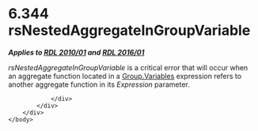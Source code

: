 <html dir="LTR" xmlns:mshelp="http://msdn.microsoft.com/mshelp" xmlns:ddue="http://ddue.schemas.microsoft.com/authoring/2003/5" xmlns:xlink="http://www.w3.org/1999/xlink" xmlns:tool="http://www.microsoft.com/tooltip">
    <head>
        <meta http-equiv="Content-Type" content="text/html; CHARSET=utf-8"></meta>
        <meta name="save" content="history"></meta>
        <title>6.344 rsNestedAggregateInGroupVariable</title>
        <xml>
            <mshelp:toctitle title="6.344 rsNestedAggregateInGroupVariable"></mshelp:toctitle>
            <mshelp:rltitle title="[MS-RDL]: rsNestedAggregateInGroupVariable"></mshelp:rltitle>
            <mshelp:keyword index="A" term="44d3a0ee-670c-4519-8def-d816c072e32d"></mshelp:keyword>
            <mshelp:attr name="DCSext.ContentType" value="open specification"></mshelp:attr>
            <mshelp:attr name="AssetID" value="44d3a0ee-670c-4519-8def-d816c072e32d"></mshelp:attr>
            <mshelp:attr name="TopicType" value="kbRef"></mshelp:attr>
            <mshelp:attr name="DCSext.Title" value="[MS-RDL]: rsNestedAggregateInGroupVariable" />
        </xml>
    </head>
    <body>
        <div id="header">
            <h1 class="heading">6.344 rsNestedAggregateInGroupVariable</h1>
        </div>
        <div id="mainSection">
            <div id="mainBody">
                <div id="allHistory" class="saveHistory"></div>
                <div id="sectionSection0" class="section" name="collapseableSection">
                    

<p><b><i>Applies to </i></b><a href="3428e690-a348-4ec7-8a6a-8efb42d2cdee.htm"><b><i>RDL 2010/01</i></b></a><b><i>
and </i></b><a href="52ce3983-2bfc-4e72-9359-42aaf5fe4509.htm"><b><i>RDL 2016/01</i></b></a></p>

<p><i>rsNestedAggregateInGroupVariable</i> is a critical error
that will occur when an aggregate function located in a <a href="6c962d11-0f93-4955-8b55-b80d04b44c3f.htm">Group.Variables</a> expression
refers to another aggregate function in its <i>Expression</i> parameter.</p>


                </div>
            </div>
        </div>
    </body>
</html>